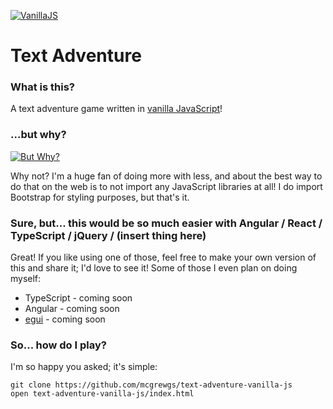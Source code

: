 [![VanillaJS](http://vanilla-js.com/assets/button.png)](http://vanilla-js.com/)

# Text Adventure

### What is this?

A text adventure game written in [vanilla JavaScript](http://vanilla-js.com/)!

### ...but why?

[![But Why?](https://2.bp.blogspot.com/-3xtPQ5Mc88c/VTiUiYJspSI/AAAAAAAAS-c/rF-0oHwlb4A/s1600/but-why.gif)](https://2.bp.blogspot.com/-3xtPQ5Mc88c/VTiUiYJspSI/AAAAAAAAS-c/rF-0oHwlb4A/s1600/but-why.gif)

Why not?  I'm a huge fan of doing more with less, and about the best way to do that on the web is to not import any JavaScript libraries at all!  I do import Bootstrap for styling purposes, but that's it.

### Sure, but... this would be so much easier with Angular / React / TypeScript / jQuery / (insert thing here)

Great!  If you like using one of those, feel free to make your own version of this and share it; I'd love to see it!  Some of those I even plan on doing myself:

- TypeScript - coming soon
- Angular - coming soon
- [egui](https://github.com/emilk/egui) - coming soon

### So... how do I play?

I'm so happy you asked; it's simple:

```shell
git clone https://github.com/mcgrewgs/text-adventure-vanilla-js
open text-adventure-vanilla-js/index.html
```
